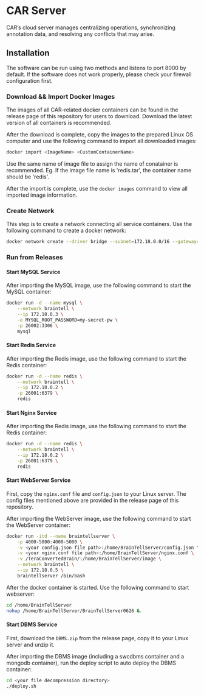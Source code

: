 # CAR Server

CAR’s cloud server manages centralizing operations, synchronizing annotation data, and resolving any conflicts that may arise.

## Installation

The software can be run using two methods and listens to port 8000 by default. If the software does not work properly, please check your firewall configuration first.

### Download && Import Docker Images

The images of all CAR-related docker containers can be found in the release page of this repository for users to download. Download the latest version of all containers is recommended. 

After the download is complete, copy the images to the prepared Linux OS computer and use the following command to import all downloaded images:

```sh
docker import <ImageName> <CustomContainerName>
```

Use the same name of image file to assign the name of conatainer is recommended. Eg. If the image file name is 'redis.tar', the container name should be 'redis'.

After the import is complete, use the `docker images` command to view all imported image information.

### Create Network

This step is to create a network connecting all service containers. Use the following command to create a docker network:

```sh
docker network create --driver bridge --subnet=172.18.0.0/16 --gateway=172.18.0.1 braintell
```

### Run from Releases

#### Start MySQL Service

After importing the MySQL image, use the following command to start the MySQL container:

```sh
docker run -d --name mysql \
    --network braintell \
    --ip 172.18.0.3 \
    -e MYSQL_ROOT_PASSWORD=my-secret-pw \
    -p 26002:3306 \
    mysql
```

#### Start Redis Service

After importing the Redis image, use the following command to start the Redis container:

```sh
docker run -d --name redis \
    --network braintell \
    --ip 172.18.0.2 \
    -p 26001:6379 \
    redis
```

#### Start Nginx Service

After importing the Redis image, use the following command to start the Redis container:

```sh
docker run -d --name redis \
    --network braintell \
    --ip 172.18.0.2 \
    -p 26001:6379 \
    redis
```

#### Start WebServer Service

First, copy the `nginx.conf` file and `config.json` to your Linux server. The config files mentioned above are provided in the release page of this repository.

After importing the WebServer image, use the following command to start the WebServer container:

```sh
docker run -itd --name braintellserver \
    -p 4000-5000:4000-5000 \
    -v <your config.json file path>:/home/BrainTellServer/config.json \
    -v <your nginx.conf file path>:/home/BrainTellServer/nginx.conf \
    -v /TeraConvertedBrain/:/home/BrainTellServer/image \
    --network braintell \
    --ip 172.18.0.5 \
    braintellserver /bin/bash
```

After the docker container is started. Use the following command to start webserver:

```sh
cd /home/BrainTellServer
nohup /home/BrainTellServer/BrainTellServer0626 &.
```

#### Start DBMS Service

First, download the `DBMS.zip` from the release page, copy it to your Linux server and unzip it.

After importing the DBMS image (including a swcdbms container and a mongodb container), run the deploy script to auto deploy the DBMS container:

```sh
cd <your file decompression directory>
./deploy.sh 
```
